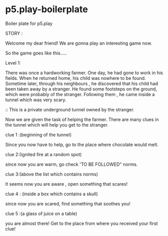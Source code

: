 # p5.play-boilerplate
Boiler plate for p5.play


STORY :

Welcome my dear friend!
We are gonna play an interesting game now.

So the game goes like this.....

Level 1:

There was once a hardworking farmer. One day, he had gone to work in his fields. When he returned home, his child was nowhere to be found. Sometime later, through his neighbours , he discovered that his child had been taken away by a stranger. He found some footsteps on the ground, which were probably of the stranger. Following them , he came inside a tunnel which was very scary. 

:: This is a private underground tunnel owned by the stranger.


Now we are given the task of helping the farmer. There are many clues in the tunnel which will help you get to the stranger. 

clue 1 :(beginning of the tunnel)

Since you now have to help, go to the place where chocolate would melt.



clue 2:(ignited fire at a random spot)

since now you are warm, go check 'TO BE FOLLOWED" norms. 

clue 3:(above the list which contains norms)

It seems now you are aware , open something that scares!

clue 4 : (inside a box which contains a skull)

since now you are scared, find something that soothes you!

clue 5 :(a glass of juice on a table)

you are almost there! Get to the place from where you received your first clue!



